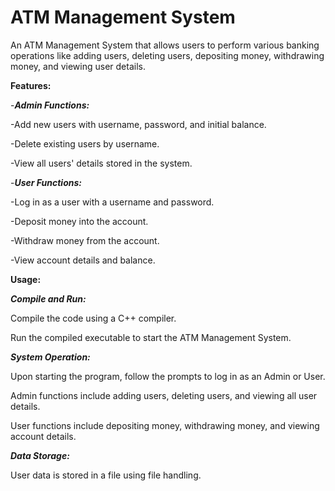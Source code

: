 # ATM Management System
An ATM Management System that allows users to perform various banking operations like adding users, deleting users, depositing money, withdrawing money, and viewing user details.

**Features:**

-***Admin Functions:***

-Add new users with username, password, and initial balance.

-Delete existing users by username.

-View all users' details stored in the system.

-***User Functions:***

-Log in as a user with a username and password.

-Deposit money into the account.

-Withdraw money from the account.

-View account details and balance.

**Usage:**

***Compile and Run:***

Compile the code using a C++ compiler.

Run the compiled executable to start the ATM Management System.

***System Operation:***

Upon starting the program, follow the prompts to log in as an Admin or User.

Admin functions include adding users, deleting users, and viewing all user details.

User functions include depositing money, withdrawing money, and viewing account details.

***Data Storage:***

User data is stored in a file using file handling.
